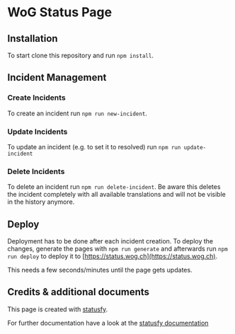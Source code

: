 # WoG Status Page

## Installation

To start clone this repository and run `npm install`.

## Incident Management

### Create Incidents

To create an incident run `npm run new-incident`.

### Update Incidents

To update an incident (e.g. to set it to resolved) run `npm run update-incident`

### Delete Incidents

To delete an incident run `npm run delete-incident`. Be aware this deletes the
incident completely with all available translations and will not be visible in
the history anymore.

## Deploy

Deployment has to be done after each incident creation. To deploy the changes,
generate the pages with `npm run generate` and afterwards run `npm run deploy`
to deploy it to [https://status.wog.ch](https://status.wog.ch).

This needs a few seconds/minutes until the page gets updates.

## Credits & additional documents

This page is created with [statusfy](https://marquez.co/statusfy).

For further documentation have a look at the [statusfy documentation](https://docs.statusfy.co/guide/)

